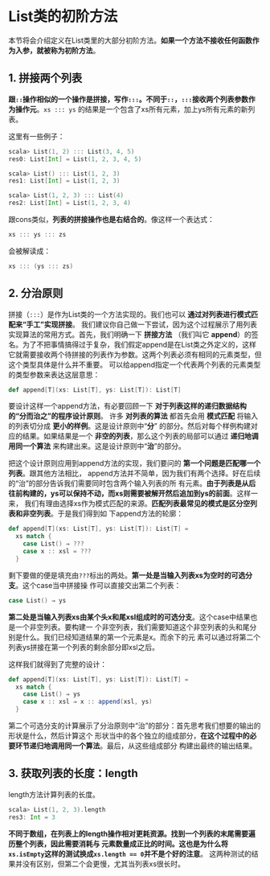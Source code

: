List类的初阶方法
===================================================================================
本节将会介绍定义在List类里的大部分初阶方法。**如果一个方法不接收任何函数作为入参，就被称为初阶方法**。

## 1. 拼接两个列表
**跟`::`操作相似的一个操作是拼接，写作`:::`。不同于`::`，`:::`接收两个列表参数作为操作元**。`xs ::: ys`
的结果是一个包含了xs所有元素，加上ys所有元素的新列表。

这里有一些例子：
```scala
scala> List(1, 2) ::: List(3, 4, 5)
res0: List[Int] = List(1, 2, 3, 4, 5)

scala> List() ::: List(1, 2, 3)
res1: List[Int] = List(1, 2, 3)

scala> List(1, 2, 3) ::: List(4)
res2: List[Int] = List(1, 2, 3, 4)
```
跟cons类似，**列表的拼接操作也是右结合的**。像这样一个表达式：
```scala
xs ::: ys ::: zs
```
会被解读成：
```scala
xs ::: (ys ::: zs)
```

## 2. 分治原则
拼接（`:::`）是作为List类的一个方法实现的。我们也可以 **通过对列表进行模式匹配来“手工”实现拼接**。
我们建议你自己做一下尝试，因为这个过程展示了用列表实现算法的常用方式。首先，我们明确一下 **拼接方法**
（我们叫它 **append**）的签名。为了不把事情搞得过于复杂，我们假定append是在List类之外定义的，这样
它就需要接收两个待拼接的列表作为参数。这两个列表必须有相同的元素类型，但这个类型具体是什么并不重要。
可以给append指定一个代表两个列表的元素类型的类型参数来表达这层意思：
```scala
def append[T](xs: List[T], ys: List[T]): List[T]
```
要设计这样一个append方法，有必要回顾一下 **对于列表这样的递归数据结构的“分而治之”的程序设计原则**。
许多 **对列表的算法** 都首先会用 **模式匹配** 将输入的列表切分成 **更小的样例**。这是设计原则中“**分**”
的部分。然后对每个样例构建对应的结果。如果结果是一个 **非空的列表**，那么这个列表的局部可以通过 
**递归地调用同一个算法** 来构建出来。这是设计原则中“**治**”的部分。

把这个设计原则应用到append方法的实现，我们要问的 **第一个问题是匹配哪一个列表**。跟其他方法相比，
append方法并不简单，因为我们有两个选择。好在后续的“治”的部分告诉我们需要同时包含两个输入列表的所
有元素。**由于列表是从后往前构建的，ys可以保持不动，而xs则需要被解开然后追加到ys的前面**。这样一来，
我们有理由选择xs作为模式匹配的来源。**匹配列表最常见的模式是区分空列表和非空列表**。于是我们得到如
下append方法的轮廓：
```scala
def append[T](xs: List[T], ys: List[T]): List[T] = 
  xs match {
    case List() ⇒ ???
    case x :: xsl = ???
  }
```
剩下要做的便是填充由`???`标出的两处。**第一处是当输入列表xs为空时的可选分支**。这个case当中拼接操
作可以直接交出第二个列表：
```scala
case List() ⇒ ys
```
**第二处是当输入列表xs由某个头x和尾xsl组成时的可选分支**。这个case中结果也是一个非空列表。要构建一
个非空列表，我们需要知道这个非空列表的头和尾分别是什么。我们已经知道结果的第一个元素是x。而余下的元
素可以通过将第二个列表ys拼接在第一个列表的剩余部分即xsl之后。

这样我们就得到了完整的设计：
```scala
def append[T](xs: List[T], ys: List[T]): List[T] =
  xs match {
    case List() ⇒ ys
    case x :: xsl ⇒ x :: append(xsl, ys)
  }
```
第二个可选分支的计算展示了分治原则中“治”的部分：首先思考我们想要的输出的形状是什么，然后计算这个
形状当中的各个独立的组成部分，**在这个过程中的必要环节递归地调用同一个算法**。最后，从这些组成部分
构建出最终的输出结果。

## 3. 获取列表的长度：length 
length方法计算列表的长度。
```scala
scala> List(1, 2, 3).length
res3: Int = 3
```
**不同于数组，在列表上的length操作相对更耗资源。找到一个列表的末尾需要遍历整个列表，因此需要消耗与
元素数量成正比的时间。这也是为什么将`xs.isEmpty`这样的测试换成`xs.length == 0`并不是个好的注意**。
这两种测试的结果并没有区别，但第二个会更慢，尤其当列表xs很长时。





